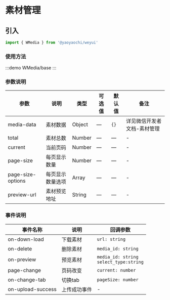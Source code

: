 # 素材管理

## 引入

```js
import { WMedia } from '@yaoyaochi/weyui'
```

### 使用方法

:::demo
WMedia/base
:::

### 参数说明

| 参数                | 说明       | 类型     | 可选值 | 默认值 | 备注                                                    |
|-------------------|----------|--------|-----|----|-------------------------------------------------------|
| media-data        | 素材数据     | Object | —   | `{}` | <a :href="Docurl" target="__black">详见微信开发者文档-素材管理</a> |
| total             | 素材总数     | Number | —   | —  | -                                                     |
| current           | 当前页码     | Number | —   | —  | -                                                     |
| page-size         | 每页显示数量   | Number | —   | —  | -                                                     |
| page-size-options | 每页显示数量选项 | Array  | —   | —  | -                                                     |
| preview-url       | 素材预览地址   | String | —   | —  | -                                                     |


<script setup>
import {ref} from 'vue';

const Docurl = ref('https://developers.weixin.qq.com/doc/offiaccount/Asset_Management/Get_materials_list.html')
</script>


### 事件说明

| 事件名称          | 说明    | 回调参数                                         |
|---------------|-------|----------------------------------------------|
| on-down-load  | 下载素材  | `url: string`                                |
| on-delete     | 删除素材  | `media_id: string`                           |
| on-preview    | 预览素材  | `media_id: string` <br/>`select_type:string` |
| page-change   | 页码改变  | `current: number`                            |
| on-change-tab | 切换tab | `pageSize: number`                           |
| on-upload-success | 上传成功事件| - |
